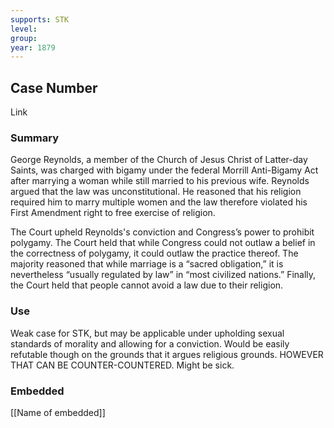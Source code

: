 ```yaml
---
supports: STK
level: 
group: 
year: 1879
---
```

## Case Number

Link

### Summary

George Reynolds, a member of the Church of Jesus Christ of Latter-day Saints, was charged with bigamy under the federal Morrill Anti-Bigamy Act after marrying a woman while still married to his previous wife. Reynolds argued that the law was unconstitutional. He reasoned that his religion required him to marry multiple women and the law therefore violated his First Amendment right to free exercise of religion.

The Court upheld Reynolds's conviction and Congress’s power to prohibit polygamy. The Court held that while Congress could not outlaw a belief in the correctness of polygamy, it could outlaw the practice thereof. The majority reasoned that while marriage is a “sacred obligation,” it is nevertheless “usually regulated by law” in “most civilized nations.” Finally, the Court held that people cannot avoid a law due to their religion.
### Use

Weak case for STK, but may be applicable under upholding sexual standards of morality and allowing for a conviction. Would be easily refutable though on the grounds that it argues religious grounds. HOWEVER THAT CAN BE COUNTER-COUNTERED. Might be sick.

### Embedded

[[Name of embedded]]